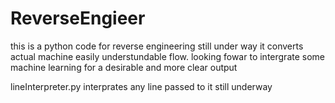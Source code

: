 # ReverseEngieer
this is a python code for reverse engineering still under way
it converts actual machine easily understundable flow. looking fowar to intergrate some machine learning for a desirable and more clear output

lineInterpreter.py
interprates any line passed to it still underway